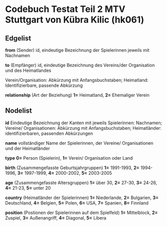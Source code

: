 # Codebuch Testat Teil 2 MTV Stuttgart von Kübra Kilic (hk061)

## Edgelist
**from** 
(Sender) id, eindeutige Bezeichnung der Spielerinnen jeweils mit Nachnamen

**to**
(Empfänger) id, eindeutige Bezeichnung des Vereins/der Organisation und des Heimatlandes

Verein/Organisation: Abkürzung mit Anfangsbuchstaben;
Heimatland: Identifizierbare, passende Abkürzung

**relationship**
(Art der Beziehung)
**1=** Heimatland,
**2=** Ehemaliger Verein

## Nodelist

**id**
Eindeutige Bezeichnung der Kanten mit jeweils
Spielerinnen: Nachnamen;
Vereine/ Organisationen: Abkürzung mit Anfangsbuchstaben;
Heimatländer: identifizierbaren, passenden Abkürzungen

**name**
vollständiger Name der Spielerinnen, der Vereine/ Organisationen und der Heimatländer

**type**
**0=** Person (Spielerin),
**1=** Verein/ Organisation oder Land

**birth**
(Zusammengefasste Geburtsjahrgruppen)
**1=** 1991-1993,
**2=** 1994-1996,
**3=** 1997-1999,
**4=** 2000-2002,
**5=** 2003-2005

**age**
(Zusammengefasste Altersgruppen)
**1=** über 30,
**2=** 27-30,
**3=** 24-26,
**4=** 21-23,
**5=** unter 20

**country**
(Heimatländer der Spielerinnen)
**1=** Niederlande,
**2=** Bulgarien,
**3=** Deutschland,
**4=** Belgien,
**5=** Polen,
**6=** USA,
**7=** Spanien,
**8=** Finnland

**position**
(Postionen der Spielerinnen auf dem Spielfeld)
**1=** Mittelblock,
**2=** Zuspiel,
**3=** Außenangriff,
**4=** Diagonal,
**5=** Libera

